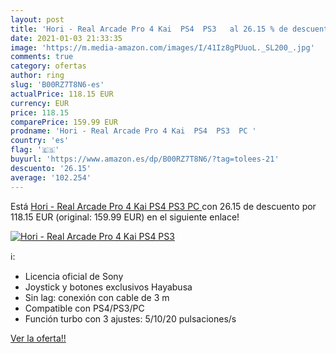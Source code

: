 ```yaml
---
layout: post
title: 'Hori - Real Arcade Pro 4 Kai  PS4  PS3   al 26.15 % de descuento'
date: 2021-01-03 21:33:35
image: 'https://m.media-amazon.com/images/I/41Iz8gPUuoL._SL200_.jpg'
comments: true
category: ofertas
author: ring
slug: 'B00RZ7T8N6-es'
actualPrice: 118.15 EUR
currency: EUR
price: 118.15
comparePrice: 159.99 EUR
prodname: 'Hori - Real Arcade Pro 4 Kai  PS4  PS3  PC '
country: 'es'
flag: '🇪🇸'
buyurl: 'https://www.amazon.es/dp/B00RZ7T8N6/?tag=tolees-21'
descuento: '26.15'
average: '102.254'
---
```


Está [Hori - Real Arcade Pro 4 Kai  PS4  PS3  PC ](https://www.amazon.es/dp/B00RZ7T8N6/?tag=tolees-21) con 26.15 de descuento por 118.15 EUR (original: 159.99 EUR) en el siguiente enlace!

[![Hori - Real Arcade Pro 4 Kai  PS4  PS3  ](https://m.media-amazon.com/images/I/41Iz8gPUuoL._SL200_.jpg)](https://www.amazon.es/dp/B00RZ7T8N6/?tag=tolees-21)

ℹ️:

- Licencia oficial de Sony
- Joystick y botones exclusivos Hayabusa
- Sin lag: conexión con cable de 3 m
- Compatible con PS4/PS3/PC
- Función turbo con 3 ajustes: 5/10/20 pulsaciones/s

[Ver la oferta!!](https://www.amazon.es/dp/B00RZ7T8N6/?tag=tolees-21)
